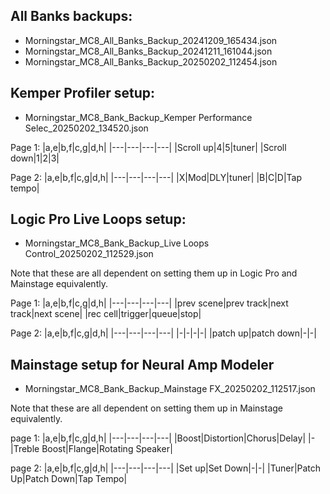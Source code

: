 ## All Banks backups:
* Morningstar_MC8_All_Banks_Backup_20241209_165434.json
* Morningstar_MC8_All_Banks_Backup_20241211_161044.json
* Morningstar_MC8_All_Banks_Backup_20250202_112454.json

## Kemper Profiler setup:

* Morningstar_MC8_Bank_Backup_Kemper Performance Selec_20250202_134520.json

Page 1:
|a,e|b,f|c,g|d,h|
|---|---|---|---|
|Scroll up|4|5|tuner|
|Scroll down|1|2|3|

Page 2:
|a,e|b,f|c,g|d,h|
|---|---|---|---|
|X|Mod|DLY|tuner|
|B|C|D|Tap tempo|

## Logic Pro Live Loops setup: 

* Morningstar_MC8_Bank_Backup_Live Loops Control_20250202_112529.json

Note that these are all dependent on setting them up in Logic Pro and Mainstage equivalently.

Page 1:
|a,e|b,f|c,g|d,h|
|---|---|---|---|
|prev scene|prev track|next track|next scene|
|rec cell|trigger|queue|stop|

Page 2:
|a,e|b,f|c,g|d,h|
|---|---|---|---|
|-|-|-|-|
|patch up|patch down|-|-|

## Mainstage setup for Neural Amp Modeler

* Morningstar_MC8_Bank_Backup_Mainstage FX_20250202_112517.json

Note that these are all dependent on setting them up in Mainstage equivalently.

page 1:
|a,e|b,f|c,g|d,h|
|---|---|---|---|
|Boost|Distortion|Chorus|Delay|
|-|Treble Boost|Flange|Rotating Speaker|

page 2:
|a,e|b,f|c,g|d,h|
|---|---|---|---|
|Set up|Set Down|-|-|
|Tuner|Patch Up|Patch Down|Tap Tempo|
